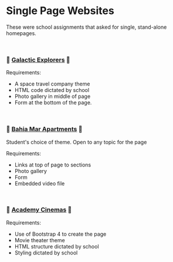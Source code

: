 # Single Page Websites

These were school assignments that asked for single, stand-alone homepages.

<br>

### 🚀 [Galactic Explorers](spacetravel.html) 🚀

Requirements:

* A space travel company theme
* HTML code dictated by school
* Photo gallery in middle of page
* Form at the bottom of the page.
  
<br>

### 🌊 [Bahia Mar Apartments](apartments.html) 🌊

Student's choice of theme.  Open to any topic for the page

Requirements:

* Links at top of page to sections
* Photo gallery
* Form
* Embedded video file

<br>

### 🎥 [Academy Cinemas](bootstrap.html) 🎥

Requirements:

* Use of Bootstrap 4 to create the page
* Movie theater theme
* HTML structure dictated by school
* Styling dictated by school
